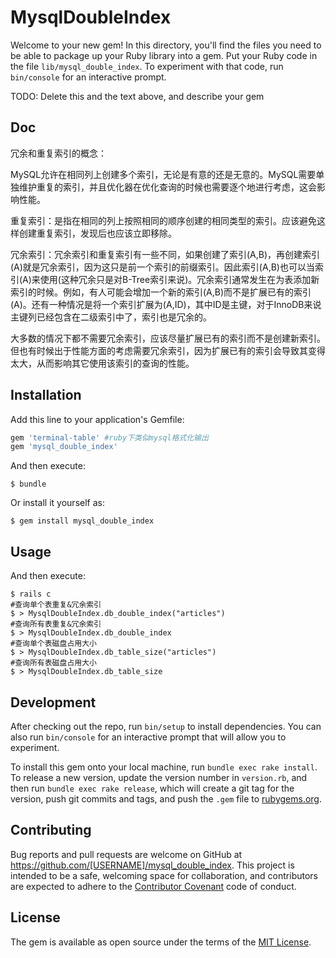 # MysqlDoubleIndex

Welcome to your new gem! In this directory, you'll find the files you need to be able to package up your Ruby library into a gem. Put your Ruby code in the file `lib/mysql_double_index`. To experiment with that code, run `bin/console` for an interactive prompt.

TODO: Delete this and the text above, and describe your gem

## Doc
冗余和重复索引的概念：

MySQL允许在相同列上创建多个索引，无论是有意的还是无意的。MySQL需要单独维护重复的索引，并且优化器在优化查询的时候也需要逐个地进行考虑，这会影响性能。

重复索引：是指在相同的列上按照相同的顺序创建的相同类型的索引。应该避免这样创建重复索引，发现后也应该立即移除。

冗余索引：冗余索引和重复索引有一些不同，如果创建了索引(A,B)，再创建索引(A)就是冗余索引，因为这只是前一个索引的前缀索引。因此索引(A,B)也可以当索引(A)来使用(这种冗余只是对B-Tree索引来说)。冗余索引通常发生在为表添加新索引的时候。例如，有人可能会增加一个新的索引(A,B)而不是扩展已有的索引(A)。还有一种情况是将一个索引扩展为(A,ID)，其中ID是主键，对于InnoDB来说主键列已经包含在二级索引中了，索引也是冗余的。

大多数的情况下都不需要冗余索引，应该尽量扩展已有的索引而不是创建新索引。但也有时候出于性能方面的考虑需要冗余索引，因为扩展已有的索引会导致其变得太大，从而影响其它使用该索引的查询的性能。

## Installation

Add this line to your application's Gemfile:

```ruby
gem 'terminal-table' #ruby下类似mysql格式化输出
gem 'mysql_double_index'
```

And then execute:

    $ bundle

Or install it yourself as:

    $ gem install mysql_double_index

## Usage

And then execute:

    $ rails c
    #查询单个表重复&冗余索引
    $ > MysqlDoubleIndex.db_double_index("articles")
    #查询所有表重复&冗余索引
    $ > MysqlDoubleIndex.db_double_index
    #查询单个表磁盘占用大小
    $ > MysqlDoubleIndex.db_table_size("articles")
    #查询所有表磁盘占用大小
    $ > MysqlDoubleIndex.db_table_size

## Development

After checking out the repo, run `bin/setup` to install dependencies. You can also run `bin/console` for an interactive prompt that will allow you to experiment.

To install this gem onto your local machine, run `bundle exec rake install`. To release a new version, update the version number in `version.rb`, and then run `bundle exec rake release`, which will create a git tag for the version, push git commits and tags, and push the `.gem` file to [rubygems.org](https://rubygems.org).

## Contributing

Bug reports and pull requests are welcome on GitHub at https://github.com/[USERNAME]/mysql_double_index. This project is intended to be a safe, welcoming space for collaboration, and contributors are expected to adhere to the [Contributor Covenant](contributor-covenant.org) code of conduct.


## License

The gem is available as open source under the terms of the [MIT License](http://opensource.org/licenses/MIT).
